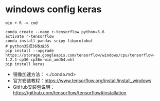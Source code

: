 # windows config keras


`win + R -> cmd `

```shell
conda create --name r-tensorflow python=3.6
activate r-tensorflow
conda install pandas scipy libprotobuf
# python35把36改成35
pip install --upgrade https://storage.googleapis.com/tensorflow/windows/cpu/tensorflow-1.2.1-cp36-cp36m-win_amd64.whl
pip install keras
```

- 镜像加速方法： <./conda.md>
- 官方安装教程：<https://www.tensorflow.org/install/install_windows>
- GitHub安装包说明： <https://github.com/tensorflow/tensorflow#installation>
